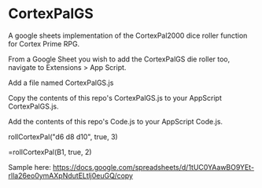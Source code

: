 # CortexPalGS
A google sheets implementation of the CortexPal2000 dice roller function for Cortex Prime RPG. 

From a Google Sheet you wish to add the CortexPalGS die roller too, navigate to Extensions > App Script.

Add a file named CortexPalGS.js

Copy the contents of this repo's CortexPalGS.js to your AppScript CortexPalGS.js. 

Add the contents of this repo's Code.js to your AppScript Code.js. 

rollCortexPal("d6 d8 d10", true, 3)

=rollCortexPal(B1, true, 2)

Sample here: https://docs.google.com/spreadsheets/d/1tUC0YAawBO9YEt-rlla26eo0ymAXpNdutELtlj0euGQ/copy
